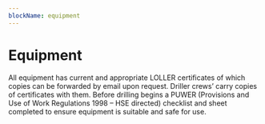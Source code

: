 ```yaml
---
blockName: equipment
---
```


# Equipment

All equipment has current and appropriate LOLLER certificates of which copies can be forwarded by email upon request. Driller crews’ carry copies of certificates with them.
Before drilling begins a PUWER (Provisions and Use of Work Regulations 1998 – HSE directed) checklist and sheet completed to ensure equipment is suitable and safe for use.
